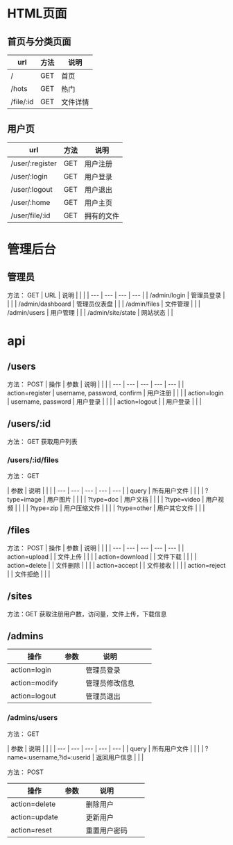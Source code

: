 
# HTML页面

## 首页与分类页面

| url | 方法 | 说明 | 
| --- | --- | --- | 
| / | GET | 首页 | 
| /hots | GET | 热门 | 
| /file/:id | GET | 文件详情 |

## 用户页

| url | 方法 | 说明 | 
| --- | --- | --- |
| /user/:register | GET | 用户注册 | 
| /user/:login | GET | 用户登录 | 
| /user/:logout | GET | 用户退出 | 
| /user/:home | GET | 用户主页 | 
| /user/file/:id | GET | 拥有的文件 |

# 管理后台

## 管理员
方法： GET
| URL | 说明 |  |  | 
| --- | --- | --- | --- |
| /admin/login | 管理员登录 | | |
| /admin/dashboard | 管理员仪表盘 |  |
| /admin/files | 文件管理 |  |
| /admin/users | 用户管理 |  |
| /admin/site/state | 网站状态 |  |

# api
## /users
方法： POST
| 操作 | 参数 | 说明 | | | 
| --- | --- | --- | --- | --- |
| action=register | username, password, confirm | 用户注册 | | |
| action=login | username, password | 用户登录 | | |
| action=logout |  | 用户登录 | | |

## /users/:id
方法： GET
获取用户列表

### /users/:id/files
方法： GET

| 参数 | 说明 | | |
| --- | --- | --- | --- | --- |
| query | 所有用户文件 | | |
| ?type=image | 用户图片 | | |
| ?type=doc | 用户文档 | | |
| ?type=video | 用户视频 | | |
| ?type=zip | 用户压缩文件 | | |
| ?type=other | 用户其它文件 | | |

## /files
方法： POST
| 操作 | 参数 | 说明 | | | 
| --- | --- | --- | --- | --- |
| action=upload |  | 文件上传 | | |
| action=download |  | 文件下载 | | |
| action=delete |  | 文件删除 | | |
| action=accept |  | 文件接收 | | |
| action=reject |  | 文件拒绝 | | |

## /sites
方法：GET
获取注册用户数，访问量，文件上传，下载信息

## /admins

| 操作 | 参数 | 说明 |  |  | 
| --- | --- | --- | --- | --- |
| action=login |  | 管理员登录 | | |
| action=modify |  | 管理员修改信息 | | |
| action=logout |  | 管理员退出 | | |

### /admins/users

方法： GET

| 参数 | 说明 | | |
| --- | --- | --- | --- | --- |
| query | 所有用户文件 | | |
| ?name=:username,?id=:userid | 返回用户信息 | | |

方法： POST

| 操作 | 参数 | 说明 |  |  | 
| --- | --- | --- | --- | --- |
| action=delete |  | 删除用户 | | |
| action=update |  | 更新用户 | | |
| action=reset |  | 重置用户密码 | | |






